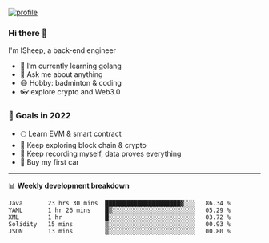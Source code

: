 [![profile](http://img.codelin.xyz/hello-im-isheep.svg)](https://www.calligrapher.ai/)

### Hi there 🐏

I'm ISheep, a back-end engineer

- 🔭 I’m currently learning golang
- 💬 Ask me about anything
- 😄 Hobby: badminton & coding
- 👓 explore crypto and Web3.0

### 🚀 Goals in 2022
+ 🌕 Learn EVM & smart contract
+ 🤔 Keep exploring block chain & crypto
+ 🐏 Keep recording myself, data proves everything
+ 🚗 Buy my first car

-------

📊 **Weekly development breakdown**
<!--START_SECTION:waka-->
```text
Java       23 hrs 30 mins  █████████████████████▓░░░   86.34 % 
YAML       1 hr 26 mins    █▒░░░░░░░░░░░░░░░░░░░░░░░   05.29 % 
XML        1 hr            █░░░░░░░░░░░░░░░░░░░░░░░░   03.72 % 
Solidity   15 mins         ▒░░░░░░░░░░░░░░░░░░░░░░░░   00.93 % 
JSON       13 mins         ▒░░░░░░░░░░░░░░░░░░░░░░░░   00.80 % 
```
<!--END_SECTION:waka-->
